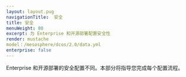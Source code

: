 ```yaml
---
layout: layout.pug
navigationTitle:  安全
title: 安全
menuWeight: 80
excerpt: 为 Enterprise 和开源部署配置安全性
render: mustache
model：/mesosphere/dcos/2.0/data.yml
enterprise: false
---
```

Enterprise 和开源部署的安全配置不同。本部分将指导您完成每个配置流程。
